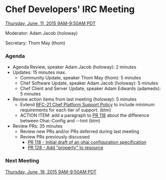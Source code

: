 # Chef Developers' IRC Meeting

[Thursday, June, 11, 2015 9AM-9:50AM PDT](http://www.timeanddate.com/worldclock/fixedtime.html?msg=%23chef-hacking+developers%27+meeting&iso=20150611T12&p1=419&am=50)

Moderator:  Adam Jacob (holoway)

Secretary:  Thom May (thom)

### Agenda
* Agenda Review, speaker Adam Jacob (holoway): 2 minutes
* Updates: 15 minutes max.
  * Community Update, speaker Thom May (thom): 5 minutes
  * Chef Software Update, speaker Adam Jacob (holoway): 5 minutes
  * Chef Client and Server Update, speaker Adam Edwards (adamedx): 5 minutes
* Review action items from last meeting (holoway): 5 minutes
  * Extend [RFC-21 Chef Platform Support Policy](https://github.com/chef/chef-rfc/blob/master/rfc021-platform-support-policy.md) to include minimum requirements for each tier of support. (btm)
  * ACTION ITEM:  add a paragraph to [PR 118](https://github.com/chef/chef-rfc/pull/118) about the difference between Ohai::Config and --hint (btm)
* Review PRs:  35 minutes
  * Review new PRs and/or PRs deferred during last meeting
  * Review PRs previously discussed
    * [PR 118 - Initial draft of an ohai configuration specification](https://github.com/chef/chef-rfc/pull/118)
    * [PR 128 - Add "property" to resource](https://github.com/chef/chef-rfc/pull/128)


### Next Meeting

[Thursday, June, 18, 2015 9AM-9:50AM PDT](http://www.timeanddate.com/worldclock/fixedtime.html?msg=%23chef-hacking+developers%27+meeting&iso=20150618T12&p1=419&am=50)
